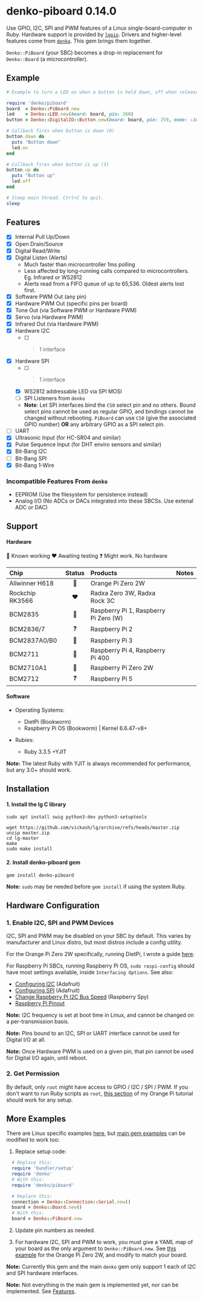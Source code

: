 # denko-piboard 0.14.0

Use GPIO, I2C, SPI and PWM features of a Linux single-board-computer in Ruby. Hardware support is provided by [`lgpio`](https://github.com/denko-rb/lgpio). Drivers and higher-level features come from [`denko`](https://github.com/denko-rb/denko). This gem brings them together.

`Denko::PiBoard` (your SBC) becomes a drop-in replacement for `Denko::Board` (a microcontroller).

## Example
```ruby
# Example to turn a LED on when a button is held down, off when released.

require 'denko/piboard'
board  = Denko::PiBoard.new
led    = Denko::LED.new(board: board, pin: 260)
button = Denko::DigitalIO::Button.new(board: board, pin: 259, mode: :input_pullup)

# Callback fires when button is down (0)
button.down do
  puts "Button down"
  led.on
end

# Callback fires when button is up (1)
button.up do
  puts "Button up"
  led.off
end

# Sleep main thread. Ctrl+C to quit.
sleep
```

## Features
- [x] Internal Pull Up/Down
- [x] Open Drain/Source
- [x] Digital Read/Write
- [x] Digital Listen (Alerts)
  - Much faster than microcontroller 1ms polling
  - Less affected by long-running calls compared to microcontrollers. Eg. Infrared or WS2812
  - Alerts read from a FIFO queue of up to 65,536. Oldest alerts lost first.
- [x] Software PWM Out (any pin)
- [x] Hardware PWM Out (specific pins per board)
- [x] Tone Out (via Software PWM or Hardware PWM)
- [x] Servo (via Hardware PWM)
- [x] Infrared Out (via Hardware PWM)
- [x] Hardware I2C
  - [ ] > 1 interface
- [x] Hardware SPI
  - [ ] > 1 interface
  - [x] WS2812 addressable LED via SPI MOSI
  - [ ] SPI Listeners from `denko`
  - **Note**:  Let SPI interfaces bind the `CS0` select pin and no others. Bound select pins cannot be used as regular GPIO, and bindings cannot be changed without rebooting. `PiBoard` can use `CS0` (give the associated GPIO number) **OR** any arbitrary GPIO as a SPI select pin.
- [ ] UART
- [x] Ultrasonic Input (for HC-SR04 and similar)
- [x] Pulse Sequence Input (for DHT enviro sensors and similar)
- [x] Bit-Bang I2C
- [ ] Bit-Bang SPI
- [x] Bit-Bang 1-Wire

### Incompatible Features From `denko`
- EEPROM (Use the filesystem for persistence instead)
- Analog I/O (No ADCs or DACs integrated into these SBCSs. Use extenal ADC or DAC)

## Support

#### Hardware

:green_heart: Known working
:heart: Awaiting testing
:question: Might work. No hardware

|    Chip           | Status          | Products                               | Notes |
| :--------         | :------:        | :----------------------                |------ |
| Allwinner H618    | :green_heart:   | Orange Pi Zero 2W                      |
| Rockchip RK3566   | :heart:         | Radxa Zero 3W, Radxa Rock 3C           |
| BCM2835           | :green_heart:   | Raspberry Pi 1, Raspberry Pi Zero (W)  |
| BCM2836/7         | :question:      | Raspberry Pi 2                         |
| BCM2837A0/B0      | :green_heart:   | Raspberry Pi 3                         |
| BCM2711           | :green_heart:   | Raspberry Pi 4, Raspberry Pi 400       |
| BCM2710A1         | :green_heart:   | Raspberry Pi Zero 2W                   |
| BCM2712           | :question:      | Raspberry Pi 5                         |

#### Software

- Operating Systems:
  - DietPi (Bookworm)
  - Raspberry Pi OS (Bookworm) | Kernel 6.6.47-v8+

- Rubies:
  - Ruby 3.3.5 +YJIT

**Note:** The latest Ruby with YJIT is always recommended for performance, but any 3.0+ should work.

## Installation

#### 1. Install the lg C library
```shell
sudo apt install swig python3-dev python3-setuptools

wget https://github.com/vickash/lg/archive/refs/heads/master.zip
unzip master.zip
cd lg-master
make
sudo make install
```

#### 2. Install denko-piboard gem
```shell
gem install denko-piboard
```
**Note:** `sudo` may be needed before `gem install` if using the system Ruby.

## Hardware Configuration

### 1. Enable I2C, SPI and PWM Devices
I2C, SPI and PWM may be disabled on your SBC by default. This varies by manufacturer and Linux distro, but most distros include a config utility.

For the Orange Pi Zero 2W specifically, running DietPi, I wrote a guide [here](http://vickash.com/2024/08/06/ruby-lgpio-on-orangepi-zero2w.html#step-5-enable-i2c-and-spi).

For Raspberry Pi SBCs, running Raspberry Pi OS, `sudo raspi-config` should have most settings available, inside `Interfacing Options`. See also:
  - [Configuring I2C](https://learn.adafruit.com/adafruits-raspberry-pi-lesson-4-gpio-setup/configuring-i2c) (Adafruit)
  - [Configuring SPI](https://learn.adafruit.com/adafruits-raspberry-pi-lesson-4-gpio-setup/configuring-spi) (Adafruit)
  - [Change Raspberry Pi I2C Bus Speed](https://www.raspberrypi-spy.co.uk/2018/02/change-raspberry-pi-i2c-bus-speed/) (Raspberry Spy)
  - [Raspberry Pi Pinout](https://pinout.xyz/)

**Note:** I2C frequency is set at boot time in Linux, and cannot be changed on a per-transmission basis.

**Note:** Pins bound to an I2C, SPI or UART interface cannot be used for Digital I/O at all.

**Note:** Once Hardware PWM is used on a given pin, that pin cannot be used for Digital I/O again, until reboot.

### 2. Get Permission
By default, only `root` might have access to GPIO / I2C / SPI / PWM. If you don't want to run Ruby scripts as `root`, [this section](http://vickash.com/2024/08/06/ruby-lgpio-on-orangepi-zero2w.html#step-6-get-permission) of my Orange Pi tutorial should work for any setup.

## More Examples
There are Linux specific examples [here](examples), but [main gem examples](https://github.com/denko-rb/denko/tree/master/examples) can be modified to work too:

1. Replace setup code:
  ```ruby
    # Replace this:
    require 'bundler/setup'
    require 'denko'
    # With this:
    require 'denko/piboard'

    # Replace this:
    connection = Denko::Connection::Serial.new()
    board = Denko::Board.new()
    # With this:
    board = Denko::PiBoard.new
  ```

2. Update pin numbers as needed.

3. For hardware I2C, SPI and PWM to work, you must give a YAML map of your board as the only argument to `Denko::PiBoard.new`. See [this example](examples/board_maps/orange_pi_zero_2w.yml) for the Orange Pi Zero 2W, and modify to match your board.

**Note:** Currently this gem and the main `denko` gem only support 1 each of I2C and SPI hardware interfaces.

**Note:** Not everything in the main gem is implemented yet, nor can be implemented. See [Features](#features).
